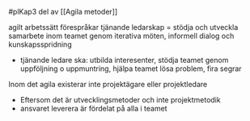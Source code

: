#plKap3
del av [[Agila metoder]]

agilt arbetssätt förespråkar tjänande ledarskap = stödja och utveckla samarbete inom teamet genom iterativa möten, informell dialog och kunskapsspridning
- tjänande ledare ska: utbilda interesenter, stödja teamet genom uppföljning o uppmuntring, hjälpa teamet lösa problem, fira segrar


Inom det agila existerar inte projektägare eller projektledare
- Eftersom det är utvecklingsmetoder och inte projektmetodik 
- ansvaret leverera är fördelat på alla i teamet